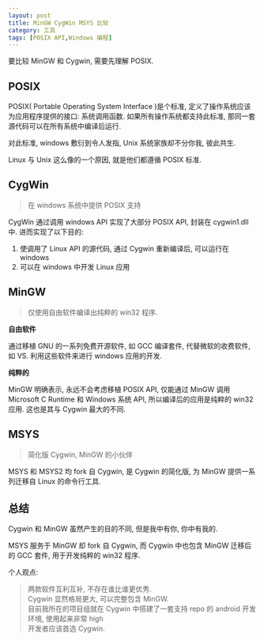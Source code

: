 ```yaml
---
layout: post
title: MinGW CygWin MSYS 比较
category: 工具
tags: [POSIX API,Windows 编程]
---
```


要比较 MinGW 和 Cygwin, 需要先理解 POSIX.

## POSIX

POSIX( Portable Operating System Interface )是个标准, 定义了操作系统应该为应用程序提供的接口: 系统调用函数. 如果所有操作系统都支持此标准, 那同一套源代码可以在所有系统中编译后运行.

对此标准, windows 敷衍到令人发指, Unix 系统家族却不分你我, 彼此共生.

Linux 与 Unix 这么像的一个原因, 就是他们都遵循 POSIX 标准.

## CygWin

> 在 windows 系统中提供 POSIX 支持

CygWin 通过调用 windows API 实现了大部分 POSIX API, 封装在 cygwin1.dll 中. 进而实现了以下目的:

1. 使调用了 Linux API 的源代码, 通过 Cygwin 重新编译后, 可以运行在 windows
2. 可以在 windows 中开发 Linux 应用

## MinGW

> 仅使用自由软件编译出纯粹的 win32 程序.

**自由软件**

通过移植 GNU 的一系列免费开源软件, 如 GCC 编译套件, 代替微软的收费软件, 如 VS.
利用这些软件来进行 windows 应用的开发.

**纯粹的**

MinGW 明确表示, 永远不会考虑移植 POSIX API, 仅能通过 MinGW 调用 Microsoft C Runtime 和 Windows 系统 API, 所以编译后的应用是纯粹的 win32 应用. 这也是其与 Cygwin 最大的不同.

## MSYS

> 简化版 Cygwin, MinGW 的小伙伴

MSYS 和 MSYS2 均 fork 自 Cygwin, 是 Cygwin 的简化版, 为 MinGW 提供一系列迁移自 Linux 的命令行工具.

## 总结

Cygwin 和 MinGW 虽然产生的目的不同, 但是我中有你, 你中有我的.

MSYS 服务于 MinGW 却 fork 自 Cygwin, 而 Cygwin 中也包含 MinGW 迁移后的 GCC 套件, 用于开发纯粹的 win32 程序.

个人观点:
> 两款软件互利互补, 不存在谁比谁更优秀.  
> Cygwin 显然格局更大, 可以完整包含 MinGW.  
> 目前我所在的项目组就在 Cygwin 中搭建了一套支持 repo 的 android 开发环境, 使用起来非常 high  
> 开发者应该首选 Cygwin.
